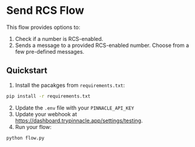 # Send RCS Flow
This flow provides options to:
1) Check if a number is RCS-enabled.
2) Sends a message to a provided RCS-enabled number. Choose from a few pre-defined messages.

## Quickstart
1) Install the pacakges from `requirements.txt`:
```bash
pip install -r requirements.txt
```
2) Update the `.env` file with your `PINNACLE_API_KEY`
3) Update your webhook at https://dashboard.trypinnacle.app/settings/testing.
4) Run your flow:
```bash
python flow.py
```